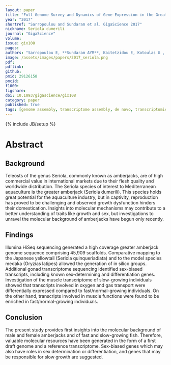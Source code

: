 ```yaml
---
layout: paper
title: "Full Genome Survey and Dynamics of Gene Expression in the Greater Amberjack *Seriola dumerili*"
year: "2017"
shortref: "Sarropoulou and Sundaram et al. GigaScience 2017"
nickname: Seriola dumerili
journal: "GigaScience"
volume: 
issue: gix108
pages: 
authors: "Sarropoulou E, **Sundaram AYM**, Kaitetzidou E, Kotoulas G , Gilfillan GD, Papandroulakis N, Mylonas CC, Magoulas A"
image: /assets/images/papers/2017_seriola.png
pdf: 
pdflink: 
github: 
pmid: 29126158
pmcid: 
f1000: 
figshare: 
doi: 10.1093/gigascience/gix108
category: paper
published: true
tags: [genome assembly, transcriptome assembly, de novo, transcriptomics, RNA-seq]
---
```

{% include JB/setup %}

# Abstract 

## Background
Teleosts of the genus Seriola, commonly known as amberjacks, are of high commercial value in international markets due to their flesh quality and worldwide distribution. The Seriola species of interest to Mediterranean aquaculture is the greater amberjack (Seriola dumerili). This species holds great potential for the aquaculture industry, but in captivity, reproduction has proved to be challenging and observed growth dysfunction hinders their domestication. Insights into molecular mechanisms may contribute to a better understanding of traits like growth and sex, but investigations to unravel the molecular background of amberjacks have begun only recently.
## Findings
Illumina HiSeq sequencing generated a high coverage greater amberjack genome sequence comprising 45,909 scaffolds. Comparative mapping to the Japanese yellowtail (Seriola quinqueriadiata) and to the model species medaka (Oryzias latipes) allowed the generation of in silico groups. Additional gonad transcriptome sequencing identified sex-biased transcripts, including known sex-determining and differentiation genes. Investigation of the muscle transcriptome of slow-growing individuals showed that transcripts involved in oxygen and gas transport were differentially expressed compared to fast/normal-growing individuals. On the other hand, transcripts involved in muscle functions were found to be enriched in fast/normal-growing individuals.
## Conclusion
The present study provides first insights into the molecular background of male and female amberjacks and of fast and slow-growing fish. Therefore, valuable molecular resources have been generated in the form of a first draft genome and a reference transcriptome. Sex-biased genes which may also have roles in sex determination or differentiation, and genes that may be responsible for slow growth are suggested.
